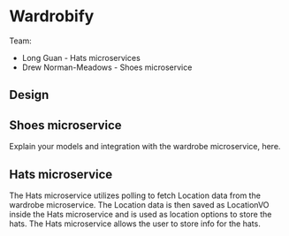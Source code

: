 # Wardrobify

Team:

* Long Guan - Hats microservices
* Drew Norman-Meadows - Shoes microservice

## Design

## Shoes microservice

Explain your models and integration with the wardrobe
microservice, here.

## Hats microservice

The Hats microservice utilizes polling to fetch Location data from the wardrobe microservice. The Location data is then saved as LocationVO inside the Hats microservice and is used as location options to store the hats. The Hats microservice allows the user to store info for the hats.
